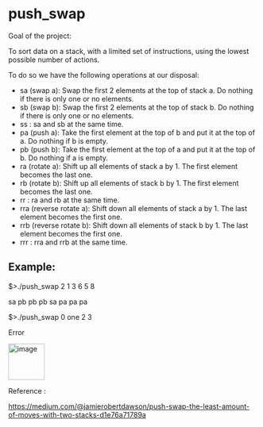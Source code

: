 # push_swap

Goal of the project:

To sort data on a stack, with a limited set of instructions, using the lowest possible number of actions.

To do so we have the following operations at our disposal:
- sa (swap a): Swap the first 2 elements at the top of stack a. Do nothing if there is only one or no elements.
- sb (swap b): Swap the first 2 elements at the top of stack b. Do nothing if there is only one or no elements.
- ss : sa and sb at the same time.
- pa (push a): Take the first element at the top of b and put it at the top of a. Do nothing if b is empty.
- pb (push b): Take the first element at the top of a and put it at the top of b. Do nothing if a is empty.
- ra (rotate a): Shift up all elements of stack a by 1. The first element becomes the last one.
- rb (rotate b): Shift up all elements of stack b by 1. The first element becomes the last one.
- rr : ra and rb at the same time.
- rra (reverse rotate a): Shift down all elements of stack a by 1. The last element becomes the first one.
- rrb (reverse rotate b): Shift down all elements of stack b by 1. The last element becomes the first one.
- rrr : rra and rrb at the same time.

## Example:
$>./push_swap 2 1 3 6 5 8

sa
pb 
pb
pb 
sa
pa 
pa
pa

$>./push_swap 0 one 2 3

Error 


<img width="73" alt="image" src="https://user-images.githubusercontent.com/66158938/200159318-b11bcb1c-7674-44f9-a484-c9a60c9ca8d3.png">


Reference :

https://medium.com/@jamierobertdawson/push-swap-the-least-amount-of-moves-with-two-stacks-d1e76a71789a
